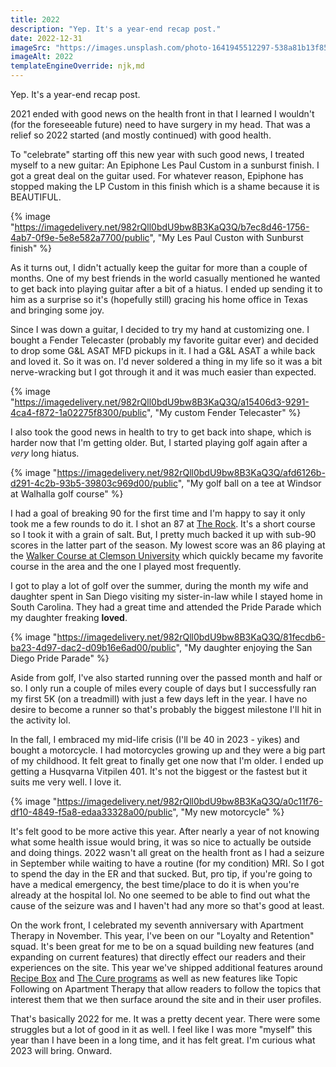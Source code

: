 ```yaml
---
title: 2022
description: "Yep. It's a year-end recap post."
date: 2022-12-31
imageSrc: "https://images.unsplash.com/photo-1641945512297-538a81b13f85?ixlib=rb-4.0.3&dl=kelly-sikkema--64OzuZ8ThE-unsplash.jpg&w=1920&q=80&fm=jpg&crop=entropy&cs=tinysrgb"
imageAlt: 2022
templateEngineOverride: njk,md
---
```

Yep. It's a year-end recap post.

2021 ended with good news on the health front in that I learned I wouldn't (for the foreseeable future) need to have surgery in my head. That was a relief so 2022 started (and mostly continued) with good health.

To "celebrate" starting off this new year with such good news, I treated myself to a new guitar: An Epiphone Les Paul Custom in a sunburst finish. I got a great deal on the guitar used. For whatever reason, Epiphone has stopped making the LP Custom in this finish which is a shame because it is BEAUTIFUL.

{% image "https://imagedelivery.net/982rQll0bdU9bw8B3KaQ3Q/b7ec8d46-1756-4ab7-0f9e-5e8e582a7700/public", "My Les Paul Custon with Sunburst finish" %}

As it turns out, I didn't actually keep the guitar for more than a couple of months. One of my best friends in the world casually mentioned he wanted to get back into playing guitar after a bit of a hiatus. I ended up sending it to him as a surprise so it's (hopefully still) gracing his home office in Texas and bringing some joy.

Since I was down a guitar, I decided to try my hand at customizing one. I bought a Fender Telecaster (probably my favorite guitar ever) and decided to drop some G&L ASAT MFD pickups in it. I had a G&L ASAT a while back and loved it. So it was on. I'd never soldered a thing in my life so it was a bit nerve-wracking but I got through it and it was much easier than expected.

{% image "https://imagedelivery.net/982rQll0bdU9bw8B3KaQ3Q/a15406d3-9291-4ca4-f872-1a02275f8300/public", "My custom Fender Telecaster" %}

I also took the good news in health to try to get back into shape, which is harder now that I'm getting older. But, I started playing golf again after a _very_ long hiatus.

{% image "https://imagedelivery.net/982rQll0bdU9bw8B3KaQ3Q/afd6126b-d291-4c2b-93b5-39803c969d00/public", "My golf ball on a tee at Windsor at Walhalla golf course" %}

I had a goal of breaking 90 for the first time and I'm happy to say it only took me a few rounds to do it. I shot an 87 at [The Rock](https://therockgolfclub.com). It's a short course so I took it with a grain of salt. But, I pretty much backed it up with sub-90 scores in the latter part of the season. My lowest score was an 86 playing at the [Walker Course at Clemson University](https://www.clemson.edu/madren/golf/) which quickly became my favorite course in the area and the one I played most frequently.

I got to play a lot of golf over the summer, during the month my wife and daughter spent in San Diego visiting my sister-in-law while I stayed home in South Carolina. They had a great time and attended the Pride Parade which my daughter freaking **loved**.

{% image "https://imagedelivery.net/982rQll0bdU9bw8B3KaQ3Q/81fecdb6-ba23-4d97-dac2-d09b16e6ad00/public", "My daughter enjoying the San Diego Pride Parade" %}

Aside from golf, I've also started running over the passed month and half or so. I only run a couple of miles every couple of days but I successfully ran my first 5K (on a treadmill) with just a few days left in the year. I have no desire to become a runner so that's probably the biggest milestone I'll hit in the activity lol.

In the fall, I embraced my mid-life crisis (I'll be 40 in 2023 - yikes) and bought a motorcycle. I had motorcycles growing up and they were a big part of my childhood. It felt great to finally get one now that I'm older. I ended up getting a Husqvarna Vitpilen 401. It's not the biggest or the fastest but it suits me very well. I love it.

{% image "https://imagedelivery.net/982rQll0bdU9bw8B3KaQ3Q/a0c11f76-df10-4849-f5a8-edaa33328a00/public", "My new motorcycle" %}

It's felt good to be more active this year. After nearly a year of not knowing what some health issue would bring, it was so nice to actually be outside and doing things. 2022 wasn't all great on the health front as I had a seizure in September while waiting to have a routine (for my condition) MRI. So I got to spend the day in the ER and that sucked. But, pro tip, if you're going to have a medical emergency, the best time/place to do it is when you're already at the hospital lol. No one seemed to be able to find out what the cause of the seizure was and I haven't had any more so that's good at least.

On the work front, I celebrated my seventh anniversary with Apartment Therapy in November. This year, I've been on our "Loyalty and Retention" squad. It's been great for me to be on a squad building new features (and expanding on current features) that directly effect our readers and their experiences on the site. This year we've shipped additional features around [Recipe Box](https://www.thekitchn.com/recipe-box) and [The Cure programs](https://www.apartmenttherapy.com/features/the-cure-program) as well as new features like Topic Following on Apartment Therapy that allow readers to follow the topics that interest them that we then surface around the site and in their user profiles.

That's basically 2022 for me. It was a pretty decent year. There were some struggles but a lot of good in it as well. I feel like I was more "myself" this year than I have been in a long time, and it has felt great. I'm curious what 2023 will bring. Onward.